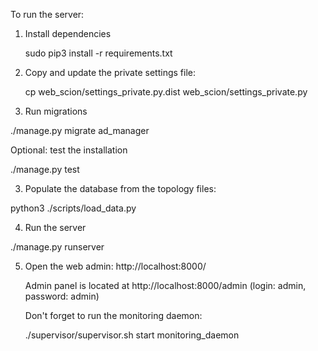 To run the server:

1. Install dependencies

   sudo pip3 install -r requirements.txt

2. Copy and update the private settings file:

   cp web_scion/settings_private.py.dist web_scion/settings_private.py

2. Run migrations

  ./manage.py migrate ad_manager

Optional: test the installation

  ./manage.py test

3. Populate the database from the topology files:

  python3 ./scripts/load_data.py

4. Run the server

  ./manage.py runserver

5. Open the web admin: http://localhost:8000/

   Admin panel is located at http://localhost:8000/admin (login: admin, password: admin)

   Don't forget to run the monitoring daemon:

   ./supervisor/supervisor.sh start monitoring_daemon

